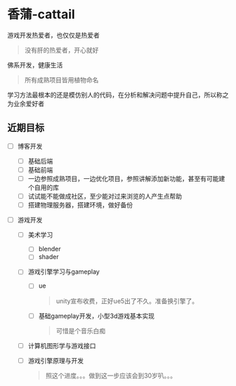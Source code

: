 # 香蒲-cattail

游戏开发热爱者，也仅仅是热爱者

> 没有肝的热爱者，开心就好

佛系开发，健康生活

> 所有成熟项目皆用植物命名

学习方法最根本的还是模仿别人的代码，在分析和解决问题中提升自己，所以称之为业余爱好者



## 近期目标

- [ ] 博客开发

  - [ ] 基础后端
  - [ ] 基础前端
  - [ ] 一边参照成熟项目，一边优化项目，参照讲解添加新功能，甚至有可能建个自用的库
  - [ ] 试试能不能做成社区，至少能对过来浏览的人产生点帮助
  - [ ] 搭建物理服务器，搭建环境，做好备份

- [ ] 游戏开发

  - [ ] 美术学习

    - [ ] blender
    - [ ] shader

  - [ ] 游戏引擎学习与gameplay

    - [ ] ue

      > unity宣布收费，正好ue5出了不久。准备换引擎了。

    - [ ] 基础gameplay开发，小型3d游戏基本实现

      > 可惜是个音乐白痴

  - [ ] 计算机图形学与游戏接口

  - [ ] 游戏引擎原理与开发

    > 照这个进度。。。做到这一步应该会到30岁叭。。。




